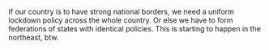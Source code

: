 If our country is to have strong national borders, we need a uniform lockdown policy across the whole country. Or else we have to form federations of states with identical policies. This is starting to happen in the northeast, btw.
